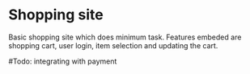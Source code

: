 # Shopping site 

Basic shopping site which does minimum task.
Features embeded are shopping cart, user login, item selection and updating the cart.

#Todo:
integrating with payment
